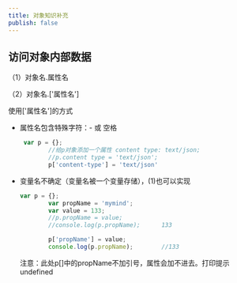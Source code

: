 ```yaml
---
title: 对象知识补充
publish: false
---
```


## 访问对象内部数据

（1）对象名.属性名

（2）对象名.['属性名']

使用['属性名']的方式

* 属性名包含特殊字符：- 或 空格

  ```js
   var p = {};
          //给p对象添加一个属性 content type: text/json;
          //p.content type = 'text/json';
          p['content-type'] = 'text/json'
  ```

* 变量名不确定（变量名被一个变量存储），(1)也可以实现

  ```js
  var p = {};    
          var propName = 'mymind';
          var value = 133;
          //p.propName = value;
          //console.log(p.propName);      133
  
          p['propName'] = value;
          console.log(p.propName);        //133
  
  ```

  注意：此处p[]中的propName不加引号，属性会加不进去。打印提示undefined

